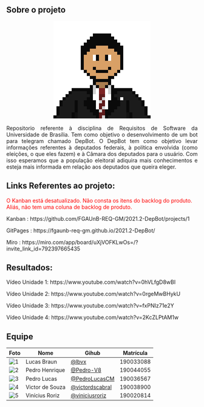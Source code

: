 ## Sobre o projeto
<p align="center">
<img src="https://github.com/FGAUnB-REQ-GM/2021.2-DepBot/blob/main/docs/assets/depbot.png?raw=true">
</p>

<p align="justify">
  Repositorio referente à disciplina de Requisitos de Software da Universidade de Brasília. Tem como objetivo o desenvolvimento de um bot para telegram chamado DepBot.
  O DepBot tem como objetivo levar informações referentes à deputados federais, à política envolvida (como eleições, o que eles fazem) e à Câmara dos deputados para o usuário. Com isso esperamos que a população eleitoral adiquira mais conhecimentos e esteja mais informada em relação aos deputados que queira eleger.
</p>

## Links Referentes ao projeto:

<span style="color:red">O Kanban está desatualizado. Não consta os itens do backlog do produto. Aliás, não tem uma coluna de backlog de produto.</span>
<p> Kanban : https://github.com/FGAUnB-REQ-GM/2021.2-DepBot/projects/1</p>
<p> GitPages : https://fgaunb-req-gm.github.io/2021.2-DepBot/</p>
<p> Miro : https://miro.com/app/board/uXjVOFKLwOs=/?invite_link_id=792397665435</p>

## Resultados:

<p> Vídeo Unidade 1: https://www.youtube.com/watch?v=0hVLfgD8wBI</p>
<p> Vídeo Unidade 2: https://www.youtube.com/watch?v=0rgeMwBHykU</p>
<p> Vídeo Unidade 3: https://www.youtube.com/watch?v=fxPNIz71e2Y</p>
<p> Vídeo Unidade 4: https://www.youtube.com/watch?v=2KcZLPtAM1w</p>

## Equipe
Foto | Nome | Gihub | Matrícula
----- |------ | --------  | ------
<img src="https://github.com/lbvx.png" alt="1" width="90"> | Lucas Braun  | [@lbvx](https://github.com/lbvx) | 190033088 |
<img src="https://github.com/Pedro-V8.png" alt="2" width="90"> | Pedro Henrique | [@Pedro-V8](https://github.com/Pedro-V8) | 190044055 |
<img src="https://github.com/PedroLucasCM.png" alt="3" width="90"> | Pedro Lucas | [@PedroLucasCM](https://github.com/PedroLucasCM) | 190036567 |
<img src="https://github.com/victordscabral.png" alt="4" width="90"> | Victor de Souza | [@victordscabral](https://github.com/victordscabral) | 190038900 |
<img src="https://github.com/viniciusroriz.png" alt="5" width="90"> | Vinícius Roriz | [@viniciusroriz](https://github.com/viniciusroriz) | 190020814|
